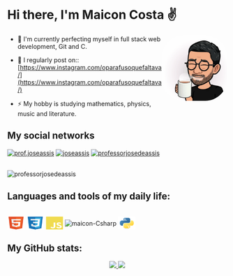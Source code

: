 # Hi there, I'm Maicon Costa ✌
  
  <img align="right" alt="maicon-pic" height="150" style="border-radius:50px;" src="giff.gif">

<!-- - 🔭 No momento estou trabalhando com [Linguagem C, JavaSE, JavaEE, Linux e desenvolvimento WEB Full Stack] -->

- 🌱 I'm currently perfecting myself in full stack web development, Git and C.

- 📝 I regularly post on:: [https://www.instagram.com/oparafusoquefaltava/](https://www.instagram.com/oparafusoquefaltava/)

- ⚡ My hobby is studying mathematics, physics, music and literature.

## My social networks

  <div>
   <a href="https://instagram.com/maiconc137" target="blank"><img align="center" src="https://raw.githubusercontent.com/rahuldkjain/github-profile-readme-generator/master/src/images/icons/Social/instagram.svg" alt="prof.joseassis" height="30" width="40" /></a>
   <a href="https://twitter.com/maicon_c137" target="blank"><img align="center" src="https://raw.githubusercontent.com/rahuldkjain/github-profile-readme-generator/master/src/images/icons/Social/twitter.svg" alt="joseassis" height="30" width="40" /></a>
   <a href="https://www.linkedin.com/in/maiconc137" target="blank"><img align="center" src="https://raw.githubusercontent.com/rahuldkjain/github-profile-readme-generator/master/src/images/icons/Social/linked-in-alt.svg" alt="professorjosedeassis" height="30" width="40" /></a></br></br>
   <p align="left"> <img src="https://komarev.com/ghpvc/?username=maiconc137&label=Profile%20views&color=0e75b6&style=flat" alt="professorjosedeassis" /> </p>
 </div>
  
## Languages and tools of my daily life:

  <div style="display: inline_block"><br>
   <img align="center" alt="maicon-HTML" height="30" width="40" src="https://raw.githubusercontent.com/devicons/devicon/master/icons/html5/html5-original.svg">
   <img align="center" alt="maicon-CSS" height="30" width="40" src="https://raw.githubusercontent.com/devicons/devicon/master/icons/css3/css3-original.svg">
   <img align="center" alt="maicon-Js" height="30" width="40" src="https://raw.githubusercontent.com/devicons/devicon/master/icons/javascript/javascript-plain.svg">
   <img align="center" alt="maicon-Csharp" height="30" width="40" src="https://cdn.jsdelivr.net/gh/devicons/devicon/icons/c/c-original.svg">
   <img align="center" alt="maicon-Python" height="30" width="40" src="https://raw.githubusercontent.com/devicons/devicon/master/icons/python/python-original.svg">
  </div>

## My GitHub stats:

 <div align="center">
  <a href="https://github.com/maiconc137">
  <img width="42%"  src="https://github-readme-stats.vercel.app/api?username=maiconc137&show_icons=true&theme=dark&include_all_commits=true&count_private=true"/>
  <img width="42%"  src="https://github-readme-stats.vercel.app/api/top-langs/?username=maiconc137&layout=compact&langs_count=7&theme=dark"/>
 </div>
